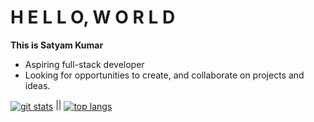 # H E L L O,  W O R L D

**This is Satyam Kumar**

* Aspiring full-stack developer
* Looking for opportunities to create, and collaborate on projects and ideas.

<a href = "https://github.com/SKumr20/github-readme-stats"><img align="center" alt = "git stats" src="https://github-readme-stats.vercel.app/api?username=SKumr20&show_icons=true&theme=tokyonight&rank_icon=percentile&card_width=100" /></a> || <a href = "https://github.com/SKumr20/github-readme-stats"><img align="center" alt="top langs" src = "https://github-readme-stats.vercel.app/api/top-langs/?username=SKumr20&layout=compact&theme=tokyonight" /></a>